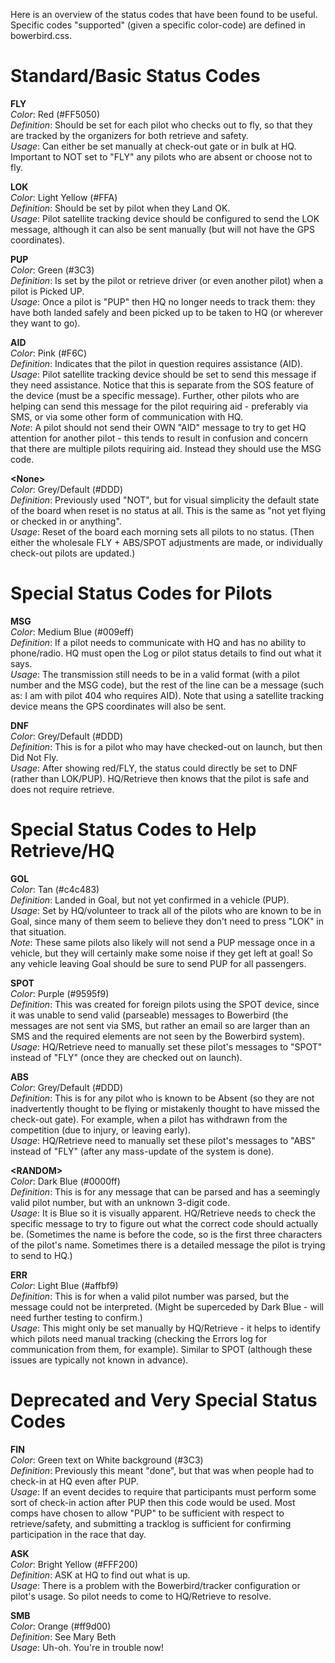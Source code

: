 Here is an overview of the status codes that have been found to be useful. 
Specific codes "supported" (given a specific color-code) are defined in bowerbird.css.

# Standard/Basic Status Codes

**FLY**
<br>*Color*: Red (#FF5050)
<br>*Definition*: Should be set for each pilot who checks out to fly, so that they are tracked
by the organizers for both retrieve and safety.
<br>*Usage*: Can either be set manually at check-out gate or in bulk at HQ.
Important to NOT set to "FLY" any pilots who are absent or choose not to fly.

**LOK**
<br>*Color*: Light Yellow (#FFA)
<br>*Definition*: Should be set by pilot when they Land OK.
<br>*Usage*: Pilot satellite tracking device should be configured to send the LOK message,
although it can also be sent manually (but will not have the GPS coordinates).

**PUP**
<br>*Color*: Green (#3C3)
<br>*Definition*: Is set by the pilot or retrieve driver (or even another pilot) when a pilot
is Picked UP.
<br>*Usage*: Once a pilot is "PUP" then HQ no longer needs to track them: they have both
landed safely and been picked up to be taken to HQ (or wherever they want to go).

**AID**
<br>*Color*: Pink (#F6C)
<br>*Definition*: Indicates that the pilot in question requires assistance (AID).
<br>*Usage*: Pilot satellite tracking device should be set to send this message if they need assistance. 
Notice that this is separate from the SOS feature of the device (must be a specific message). Further, other
pilots who are helping can send this message for the pilot requiring aid - preferably via SMS, or via some
other form of communication with HQ.
<br>*Note*: A pilot should not send their OWN "AID" message to try to get HQ attention for another pilot - this
tends to result in confusion and concern that there are multiple pilots requiring aid. Instead they should
use the MSG code.

**\<None\>**
<br>*Color*: Grey/Default (#DDD)
<br>*Definition*: Previously used "NOT", but for visual simplicity the default state of the board when reset
is no status at all. This is the same as "not yet flying or checked in or anything".
<br>*Usage*: Reset of the board each morning sets all pilots to no status. (Then either the wholesale FLY + ABS/SPOT adjustments
are made, or individually check-out pilots are updated.)


# Special Status Codes for Pilots

**MSG**
<br>*Color*: Medium Blue (#009eff)
<br>*Definition*: If a pilot needs to communicate with HQ and has no ability to phone/radio. HQ must open the Log or
pilot status details to find out what it says.
<br>*Usage*: The transmission still needs to be in a valid
format (with a pilot number and the MSG code), but the rest of the line can be a message (such as: I am with
pilot 404 who requires AID). Note that using a satellite tracking device means the GPS coordinates will also be sent.

**DNF**
<br>*Color*: Grey/Default (#DDD)
<br>*Definition*: This is for a pilot who may have checked-out on launch, but then
Did Not Fly.
<br>*Usage*: After showing red/FLY, the status could directly be set to DNF 
(rather than LOK/PUP). HQ/Retrieve then knows that the pilot is safe and
does not require retrieve.



# Special Status Codes to Help Retrieve/HQ

**GOL**
<br>*Color*: Tan (#c4c483)
<br>*Definition*: Landed in Goal, but not yet confirmed in a vehicle (PUP).
<br>*Usage*: Set by HQ/volunteer to track all of the pilots who are known to be in Goal, since 
many of them seem to believe they don't need to press "LOK" in that situation. 
<br>*Note*: These same pilots also likely will not send a PUP message once in a vehicle, but
they will certainly make some noise if they get left at goal! So any vehicle leaving Goal
should be sure to send PUP for all passengers.

**SPOT**
<br>*Color*: Purple (#9595f9)
<br>*Definition*: This was created for foreign pilots using the SPOT device, since it was
unable to send valid (parseable) messages to Bowerbird (the messages are
not sent via SMS, but rather an email so are larger than an SMS and the
required elements are not seen by the Bowerbird system).
<br>*Usage*: HQ/Retrieve need to manually set these pilot's messages to "SPOT"
instead of "FLY" (once they are checked out on launch).

**ABS**
<br>*Color*: Grey/Default (#DDD)
<br>*Definition*: This is for any pilot who is known to be Absent (so they are not
inadvertently thought to be flying or mistakenly thought to have missed the
check-out gate). For example, when a pilot has withdrawn from the competition
(due to injury, or leaving early).
<br>*Usage*: HQ/Retrieve need to manually set these pilot's messages to "ABS" 
instead of "FLY" (after any mass-update of the system is done).

**\<RANDOM\>**
<br>*Color*: Dark Blue (#0000ff)
<br>*Definition*: This is for any message that can be parsed and has a seemingly valid
pilot number, but with an unknown 3-digit code.
<br>*Usage*: It is Blue so it is visually apparent. HQ/Retrieve needs to check the
specific message to try to figure out what the correct code should actually be.
(Sometimes the name is before the code, so <RANDOM> is the first three characters
of the pilot's name. Sometimes there is a detailed message the pilot is trying
to send to HQ.)

**ERR**
<br>*Color*: Light Blue (#affbf9)
<br>*Definition*: This is for when a valid pilot number was parsed, but the message
could not be interpreted. (Might be superceded by Dark Blue - will need further
testing to confirm.)
<br>*Usage*: This might only be set manually by HQ/Retrieve - it helps to identify which pilots
need manual tracking (checking the Errors log for communication from them, for example). Similar
to SPOT (although these issues are typically not known in advance).

# Deprecated and Very Special Status Codes
**FIN**
<br>*Color*: Green text on White background (#3C3)
<br>*Definition*: Previously this meant "done", but that was when people had to check-in at HQ even after PUP.
<br>*Usage*: If an event decides to require that participants must perform some sort of check-in action
after PUP then this code would be used. Most comps have chosen to allow "PUP" to be sufficient with respect
to retrieve/safety, and submitting a tracklog is sufficient for confirming participation in the race that day.

**ASK**
<br>*Color*: Bright Yellow (#FFF200)
<br>*Definition*: ASK at HQ to find out what is up.
<br>*Usage*: There is a problem with the Bowerbird/tracker configuration or pilot's usage. So pilot needs to come to HQ/Retrieve
to resolve.

**SMB**
<br>*Color*: Orange (#ff9d00)
<br>*Definition*: See Mary Beth
<br>*Usage*: Uh-oh. You're in trouble now!

